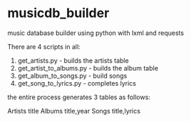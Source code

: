 # musicdb_builder
music database builder using python with lxml and requests

There are 4 scripts in all:

1. get_artists.py          - builds the artists table
2. get_artist_to_albums.py - builds the album table
3. get_album_to_songs.py   - build songs
4. get_song_to_lyrics.py   - completes lyrics

the entire process generates 3 tables as follows:

Artists title
Albums title,year
Songs title,lyrics
